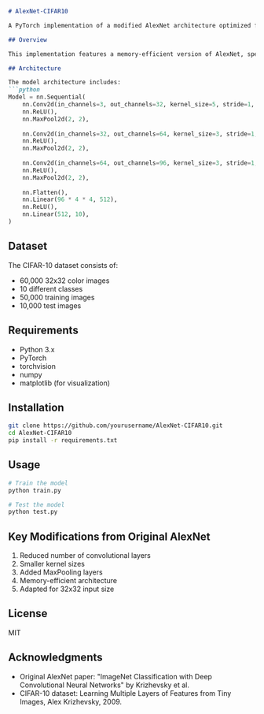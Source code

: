 ```markdown
# AlexNet-CIFAR10

A PyTorch implementation of a modified AlexNet architecture optimized for the CIFAR-10 dataset. This project adapts the revolutionary AlexNet architecture (Krizhevsky et al., 2012) to work with smaller 32x32 images, making it suitable for CIFAR-10 classification tasks.

## Overview

This implementation features a memory-efficient version of AlexNet, specifically designed for the CIFAR-10 dataset. The architecture has been modified to handle 32x32 pixel images while maintaining the core concepts of the original paper.

## Architecture

The model architecture includes:
```python
Model = nn.Sequential(
    nn.Conv2d(in_channels=3, out_channels=32, kernel_size=5, stride=1, padding=2),
    nn.ReLU(),
    nn.MaxPool2d(2, 2),
    
    nn.Conv2d(in_channels=32, out_channels=64, kernel_size=3, stride=1, padding=1),
    nn.ReLU(),
    nn.MaxPool2d(2, 2),
    
    nn.Conv2d(in_channels=64, out_channels=96, kernel_size=3, stride=1, padding=1),
    nn.ReLU(),
    nn.MaxPool2d(2, 2),
    
    nn.Flatten(),
    nn.Linear(96 * 4 * 4, 512),
    nn.ReLU(),
    nn.Linear(512, 10),
)
```

## Dataset

The CIFAR-10 dataset consists of:
- 60,000 32x32 color images
- 10 different classes
- 50,000 training images
- 10,000 test images

## Requirements

- Python 3.x
- PyTorch
- torchvision
- numpy
- matplotlib (for visualization)

## Installation

```bash
git clone https://github.com/yourusername/AlexNet-CIFAR10.git
cd AlexNet-CIFAR10
pip install -r requirements.txt
```

## Usage

```python
# Train the model
python train.py

# Test the model
python test.py
```

## Key Modifications from Original AlexNet

1. Reduced number of convolutional layers
2. Smaller kernel sizes
3. Added MaxPooling layers
4. Memory-efficient architecture
5. Adapted for 32x32 input size

## License

MIT

## Acknowledgments

- Original AlexNet paper: "ImageNet Classification with Deep Convolutional Neural Networks" by Krizhevsky et al.
- CIFAR-10 dataset: Learning Multiple Layers of Features from Tiny Images, Alex Krizhevsky, 2009.
```
